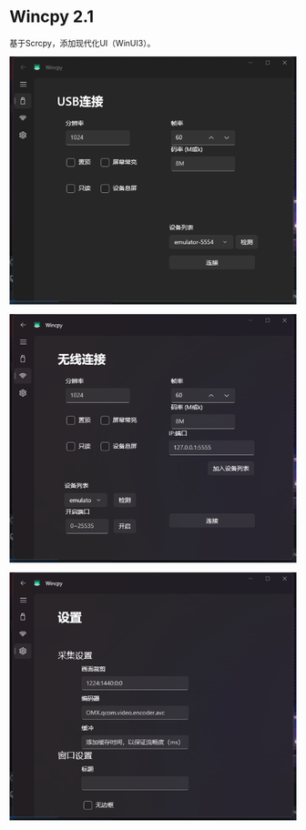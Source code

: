 ﻿# Wincpy 2.1

基于Scrcpy，添加现代化UI（WinUI3）。

![image-20221114211405366](README.assets/image-20221114211405366.png)

![image-20221114211411256](README.assets/image-20221114211411256.png)

![image-20221114211417398](README.assets/image-20221114211417398.png)